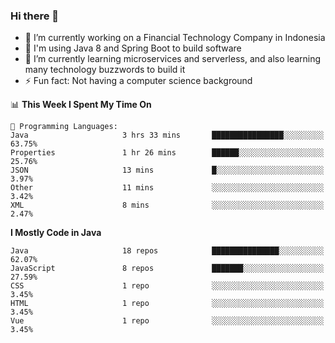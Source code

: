 ### Hi there 👋

<!--
**mazzama/mazzama** is a ✨ _special_ ✨ repository because its `README.md` (this file) appears on your GitHub profile.

Here are some ideas to get you started:

- 🔭 I’m currently working on ...
- 🌱 I’m currently learning ...
- 👯 I’m looking to collaborate on ...
- 🤔 I’m looking for help with ...
- 💬 Ask me about ...
- 📫 How to reach me: ...
- 😄 Pronouns: ...
- ⚡ Fun fact: ...
-->

- 🔭 I’m currently working on a Financial Technology Company in Indonesia
- :gun: I'm using Java 8 and Spring Boot to build software
- 🌱 I’m currently learning microservices and serverless, and also learning many technology buzzwords to build it
- ⚡ Fun fact: Not having a computer science background

<!--START_SECTION:waka-->
📊 **This Week I Spent My Time On** 

```text
💬 Programming Languages: 
Java                     3 hrs 33 mins       ████████████████░░░░░░░░░   63.75% 
Properties               1 hr 26 mins        ██████░░░░░░░░░░░░░░░░░░░   25.76% 
JSON                     13 mins             █░░░░░░░░░░░░░░░░░░░░░░░░   3.97% 
Other                    11 mins             ░░░░░░░░░░░░░░░░░░░░░░░░░   3.42% 
XML                      8 mins              ░░░░░░░░░░░░░░░░░░░░░░░░░   2.47%

```

**I Mostly Code in Java** 

```text
Java                     18 repos            ███████████████░░░░░░░░░░   62.07% 
JavaScript               8 repos             ███████░░░░░░░░░░░░░░░░░░   27.59% 
CSS                      1 repo              ░░░░░░░░░░░░░░░░░░░░░░░░░   3.45% 
HTML                     1 repo              ░░░░░░░░░░░░░░░░░░░░░░░░░   3.45% 
Vue                      1 repo              ░░░░░░░░░░░░░░░░░░░░░░░░░   3.45%

```



<!--END_SECTION:waka-->
